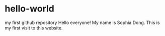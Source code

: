 # hello-world
my first github repository
Hello everyone! My name is Sophia Dong. This is my first visit to this website.

